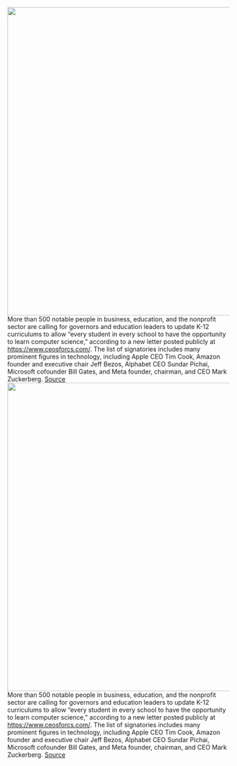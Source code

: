 <img src='https://cdn.vox-cdn.com/thumbor/pSlktATBMjxV90L0wM3HUvRdz8I=/0x0:2930x2131/1200x800/filters:focal(941x597:1409x1065)/cdn.vox-cdn.com/uploads/chorus_image/image/71101407/1407566602.0.jpg' width='700px' /><br/>
More than 500 notable people in business, education, and the nonprofit sector are calling for governors and education leaders to update K-12 curriculums to allow “every student in every school to have the opportunity to learn computer science,” according to a new letter posted publicly at https://www.ceosforcs.com/. The list of signatories includes many prominent figures in technology, including Apple CEO Tim Cook, Amazon founder and executive chair Jeff Bezos, Alphabet CEO Sundar Pichai, Microsoft cofounder Bill Gates, and Meta founder, chairman, and CEO Mark Zuckerberg.
<a href='https://www.theverge.com/2022/7/12/23205907/tech-leaders-ceos-for-cs-apple-amazon-meta-microsoft'> Source <a/><img src='https://cdn.vox-cdn.com/thumbor/pSlktATBMjxV90L0wM3HUvRdz8I=/0x0:2930x2131/1200x800/filters:focal(941x597:1409x1065)/cdn.vox-cdn.com/uploads/chorus_image/image/71101407/1407566602.0.jpg' width='700px' /><br/>
More than 500 notable people in business, education, and the nonprofit sector are calling for governors and education leaders to update K-12 curriculums to allow “every student in every school to have the opportunity to learn computer science,” according to a new letter posted publicly at https://www.ceosforcs.com/. The list of signatories includes many prominent figures in technology, including Apple CEO Tim Cook, Amazon founder and executive chair Jeff Bezos, Alphabet CEO Sundar Pichai, Microsoft cofounder Bill Gates, and Meta founder, chairman, and CEO Mark Zuckerberg.
<a href='https://www.theverge.com/2022/7/12/23205907/tech-leaders-ceos-for-cs-apple-amazon-meta-microsoft'> Source <a/>
